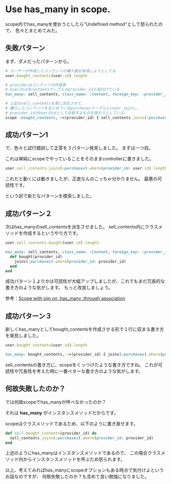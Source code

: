 # Use has_many in scope.

scope内でhas_manyを使おうとしたら"Undefined method"として怒られたので、
色々とまとめてみた。

## 失敗パターン

まず、ダメだったパターンから。

```user_controller.rb
# ユーザーが作成したコンテンツの購入数を取得しようとしてる
user.bought_contents(user.id).length
```

```user.rb
# providerはコンテンツの作成者
# Userのidをcontentsテーブルのprovider_idと紐付けている
has_many: sell_contents, class_name: :Content, foreign_key: :provider_id

# 上記のsell_contentsを更に派生させて、
# 購入したコンテンツをまとめているpurchasesテーブルとinner joinし、
# provider_idがUserのidとして合致するものを探そうとしている
scope :bought_contents, ->(provider_id) { sell_contents.joins(:purchases).where(provider_id: provider_id) }
```

## 成功パターン1

で、色々と試行錯誤して正答を３パターン発見しました。
まずは一つ目。

これは単純にscopeでやっていることをそのままcontrollerに書きました。

```user_controller.rb
user.sell_contents.joins(:purchases).where(provider_id: user.id).length
```

これだと動くには動きましたが、正直なんのこっちゃ分かりません。
最悪の可読性です。

という訳で新たなパターンを模索しました。

## 成功パターン２

次はhas_manyのsell_contentsを派生させました。
sell_contents内にクラスメソッドを作成するというやり方です。

```user_controller.rb
user.sell_contents.bought(user.id).length
```

```user.rb
has_many: sell_contents, class_name: :Content, foreign_key: :provider_id do
  def bought(provider_id)
    joins(:purchases).where(provider_id: provider_id)
  end
end
```

成功パターン１よりかは可読性が大幅アップしましたが、これでもまだ冗長的な書き方のような気がします。
もっと改良しましょう。

参考：[Scope with join on :has_many :through association](http://stackoverflow.com/questions/5856838/scope-with-join-on-has-many-through-association)

## 成功パターン３

新しくhas_manyとしてbought_contentsを作成させる形で１行に収まる書き方を発見しました。

```user_controller.rb
user.bought_contents(user.id).length
```

```user.rb
has_many: bought_contents, ->(provider_id) { joins(:purchases).where(provider_id: provider_id) }, class_name: :Content, foreign_key: :provider_id
```

sell_contentsの書き方に、scopeをくっつけたような書き方ですね。
これが可読性や冗長性を考えた時に一番ベターな書き方のような気がします。

## 何故失敗したのか？

では何故scopeでhas_manyが呼べなかったのか？

それは __has_many__ がインスタンスメソッドだからです。

scopeはクラスメソッドであるため、以下のように書き直せます。

```user.rb
def self.bought_contents(provider_id) do
  sell_contents.joins(:purchases).where(provider_id: provider_id)
end
```

上述のようにhas_manyはインスタンスメソッドであるので、
この場合クラスメソッド内からインスタンスメソッドを呼ぶため怒られます。


以上、考えてみればhas_manyにscopeオプションもある時点で気付けよというお話なのですが、
何故失敗したのか？も含めて良い勉強になりました。
